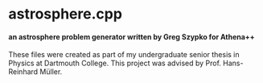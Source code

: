 # astrosphere.cpp
#### an astrosphere problem generator written by Greg Szypko for Athena++

These files were created as part of my undergraduate senior thesis in Physics at Dartmouth College. This project was advised by Prof. Hans-Reinhard Müller.
